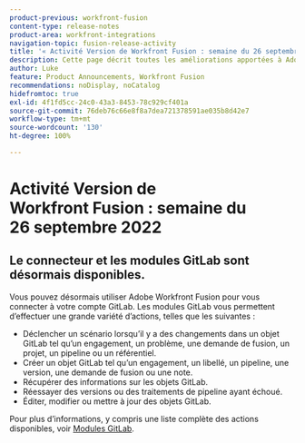 ```yaml
---
product-previous: workfront-fusion
content-type: release-notes
product-area: workfront-integrations
navigation-topic: fusion-release-activity
title: '« Activité Version de Workfront Fusion : semaine du 26 septembre 2022 »'
description: Cette page décrit toutes les améliorations apportées à Adobe Workfront Fusion durant la semaine du 19 septembre 2022.
author: Luke
feature: Product Announcements, Workfront Fusion
recommendations: noDisplay, noCatalog
hidefromtoc: true
exl-id: 4f1fd5cc-24c0-43a3-8453-78c929cf401a
source-git-commit: 76deb76c66e8f8a7dea721378591ae035b8d42e7
workflow-type: tm+mt
source-wordcount: '130'
ht-degree: 100%

---
```


# Activité Version de Workfront Fusion : semaine du 26 septembre 2022

## Le connecteur et les modules GitLab sont désormais disponibles.

Vous pouvez désormais utiliser Adobe Workfront Fusion pour vous connecter à votre compte GitLab. Les modules GitLab vous permettent d’effectuer une grande variété d’actions, telles que les suivantes :

* Déclencher un scénario lorsqu’il y a des changements dans un objet GitLab tel qu’un engagement, un problème, une demande de fusion, un projet, un pipeline ou un référentiel.
* Créer un objet GitLab tel qu’un engagement, un libellé, un pipeline, une version, une demande de fusion ou une note.
* Récupérer des informations sur les objets GitLab.
* Réessayer des versions ou des traitements de pipeline ayant échoué.
* Éditer, modifier ou mettre à jour des objets GitLab.

Pour plus d’informations, y compris une liste complète des actions disponibles, voir [Modules GitLab](/help/quicksilver/workfront-fusion/apps-and-their-modules/gitlab-modules.md).
